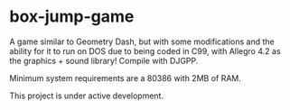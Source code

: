 # box-jump-game
A game similar to Geometry Dash, but with some modifications and the ability for it to run on DOS due to being coded in C99, with Allegro 4.2 as the graphics + sound library! Compile with DJGPP.

Minimum system requirements are a 80386 with 2MB of RAM.

This project is under active development.
